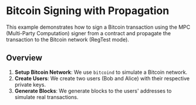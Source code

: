 # Bitcoin Signing with Propagation

This example demonstrates how to sign a Bitcoin transaction using the MPC  (Multi-Party Computation) signer from a contract and propagate the transaction to the Bitcoin network (RegTest mode).

## Overview

1. **Setup Bitcoin Network**: We use `bitcoind` to simulate a Bitcoin network.
2. **Create Users**: We create two users (Bob and Alice) with their respective private keys.
3. **Generate Blocks**: We generate blocks to the users' addresses to simulate real transactions.

